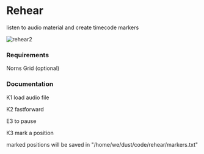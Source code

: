 # Rehear
listen to audio material and create timecode markers 


![rehear2](https://user-images.githubusercontent.com/127802993/227518396-54f9c606-a7f3-4772-a8ce-456785c68735.png)

### Requirements

Norns
Grid (optional)




### Documentation

K1 load audio file 

K2 fastforward 

E3 to pause
 
K3 mark a position

marked positions will be saved in "/home/we/dust/code/rehear/markers.txt"

